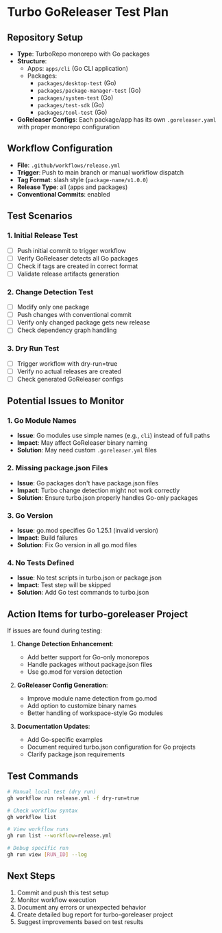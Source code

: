 # Turbo GoReleaser Test Plan

## Repository Setup
- **Type**: TurboRepo monorepo with Go packages
- **Structure**:
  - Apps: `apps/cli` (Go CLI application)
  - Packages:
    - `packages/desktop-test` (Go)
    - `packages/package-manager-test` (Go)
    - `packages/system-test` (Go)
    - `packages/test-sdk` (Go)
    - `packages/tool-test` (Go)
- **GoReleaser Configs**: Each package/app has its own `.goreleaser.yaml` with proper monorepo configuration

## Workflow Configuration
- **File**: `.github/workflows/release.yml`
- **Trigger**: Push to main branch or manual workflow dispatch
- **Tag Format**: slash style (`package-name/v1.0.0`)
- **Release Type**: all (apps and packages)
- **Conventional Commits**: enabled

## Test Scenarios

### 1. Initial Release Test
- [ ] Push initial commit to trigger workflow
- [ ] Verify GoReleaser detects all Go packages
- [ ] Check if tags are created in correct format
- [ ] Validate release artifacts generation

### 2. Change Detection Test
- [ ] Modify only one package
- [ ] Push changes with conventional commit
- [ ] Verify only changed package gets new release
- [ ] Check dependency graph handling

### 3. Dry Run Test
- [ ] Trigger workflow with dry-run=true
- [ ] Verify no actual releases are created
- [ ] Check generated GoReleaser configs

## Potential Issues to Monitor

### 1. Go Module Names
- **Issue**: Go modules use simple names (e.g., `cli`) instead of full paths
- **Impact**: May affect GoReleaser binary naming
- **Solution**: May need custom `.goreleaser.yml` files

### 2. Missing package.json Files
- **Issue**: Go packages don't have package.json files
- **Impact**: Turbo change detection might not work correctly
- **Solution**: Ensure turbo.json properly handles Go-only packages

### 3. Go Version
- **Issue**: go.mod specifies Go 1.25.1 (invalid version)
- **Impact**: Build failures
- **Solution**: Fix Go version in all go.mod files

### 4. No Tests Defined
- **Issue**: No test scripts in turbo.json or package.json
- **Impact**: Test step will be skipped
- **Solution**: Add Go test commands to turbo.json

## Action Items for turbo-goreleaser Project

If issues are found during testing:

1. **Change Detection Enhancement**:
   - Add better support for Go-only monorepos
   - Handle packages without package.json files
   - Use go.mod for version detection

2. **GoReleaser Config Generation**:
   - Improve module name detection from go.mod
   - Add option to customize binary names
   - Better handling of workspace-style Go modules

3. **Documentation Updates**:
   - Add Go-specific examples
   - Document required turbo.json configuration for Go projects
   - Clarify package.json requirements

## Test Commands

```bash
# Manual local test (dry run)
gh workflow run release.yml -f dry-run=true

# Check workflow syntax
gh workflow list

# View workflow runs
gh run list --workflow=release.yml

# Debug specific run
gh run view [RUN_ID] --log
```

## Next Steps

1. Commit and push this test setup
2. Monitor workflow execution
3. Document any errors or unexpected behavior
4. Create detailed bug report for turbo-goreleaser project
5. Suggest improvements based on test results